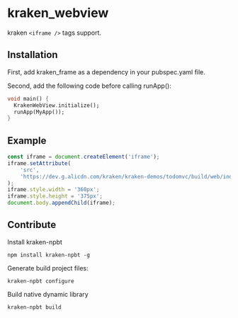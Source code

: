 # kraken_webview

kraken `<iframe />` tags support.

## Installation

First, add kraken_frame as a dependency in your pubspec.yaml file.

Second, add the following code before calling runApp():

```dart
void main() {
  KrakenWebView.initialize();
  runApp(MyApp());
}
```

## Example

```javascript
const iframe = document.createElement('iframe');
iframe.setAttribute(
    'src',
    'https://dev.g.alicdn.com/kraken/kraken-demos/todomvc/build/web/index.html'
);
iframe.style.width = '360px';
iframe.style.height = '375px';
document.body.appendChild(iframe);
```

## Contribute
Install kraken-npbt

```
npm install kraken-npbt -g
```

Generate build project files:

```
kraken-npbt configure
```

Build native dynamic library

```
kraken-npbt build
```